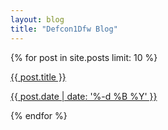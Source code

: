 ```yaml
---
layout: blog
title: "Defcon1Dfw Blog"
---
```

<div data-nosnippet>
    {% for post in site.posts limit: 10 %}
    <a class="post-card" href="{{ post.url }}">
        <div class="post-card-item">
            <p>{{ post.title }}</p>
            <p class="post-card-date">{{ post.date | date: '%-d %B %Y' }}</p>
        </div>
        <div class="post-card-item" >
            <div class="post-card-item-img" style="background-image: url({{ site.urlPrefix }}{{ post.imgUrl }})"></div>
        </div>
    </a>
    {% endfor %}
</div>
